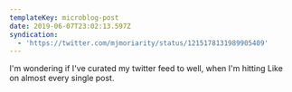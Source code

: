 ```yaml
---
templateKey: microblog-post
date: 2019-06-07T23:02:13.597Z
syndication:
  - 'https://twitter.com/mjmoriarity/status/1215178131989905409'
---
```


I'm wondering if I've curated my twitter feed to well, when I'm hitting Like on almost every single post.
